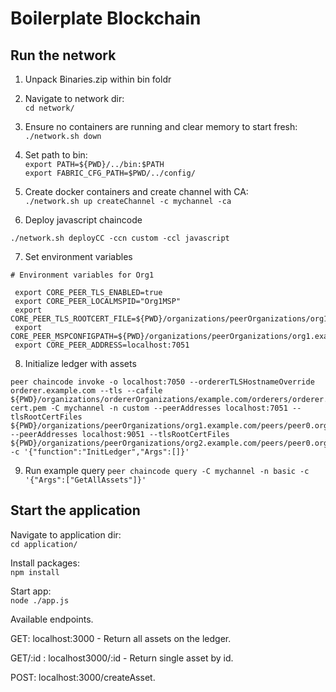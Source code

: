 # Boilerplate Blockchain

## Run the network

1. Unpack Binaries.zip within bin foldr

2. Navigate to network dir:  
`cd network/`

3. Ensure no containers are running and clear memory to start fresh:  
`./network.sh down`

4. Set path to bin:  
`export PATH=${PWD}/../bin:$PATH`  
`export FABRIC_CFG_PATH=$PWD/../config/`

5. Create docker containers and create channel with CA:  
`./network.sh up createChannel -c mychannel -ca`

6. Deploy javascript chaincode

`./network.sh deployCC -ccn custom -ccl javascript`

7. Set environment variables

```
# Environment variables for Org1
 
 export CORE_PEER_TLS_ENABLED=true
 export CORE_PEER_LOCALMSPID="Org1MSP"
 export CORE_PEER_TLS_ROOTCERT_FILE=${PWD}/organizations/peerOrganizations/org1.example.com/peers/peer0.org1.example.com/tls/ca.crt
 export CORE_PEER_MSPCONFIGPATH=${PWD}/organizations/peerOrganizations/org1.example.com/users/Admin@org1.example.com/msp
 export CORE_PEER_ADDRESS=localhost:7051
```

8. Initialize ledger with assets

```
peer chaincode invoke -o localhost:7050 --ordererTLSHostnameOverride orderer.example.com --tls --cafile ${PWD}/organizations/ordererOrganizations/example.com/orderers/orderer.example.com/msp/tlscacerts/tlsca.example.com-cert.pem -C mychannel -n custom --peerAddresses localhost:7051 --tlsRootCertFiles ${PWD}/organizations/peerOrganizations/org1.example.com/peers/peer0.org1.example.com/tls/ca.crt --peerAddresses localhost:9051 --tlsRootCertFiles ${PWD}/organizations/peerOrganizations/org2.example.com/peers/peer0.org2.example.com/tls/ca.crt -c '{"function":"InitLedger","Args":[]}'
```


9. Run example query
`peer chaincode query -C mychannel -n basic -c '{"Args":["GetAllAssets"]}'`


## Start the application

Navigate to application dir:  
`cd application/`

Install packages:  
`npm install`

Start app:  
`node ./app.js`

Available endpoints. 

GET: localhost:3000 - Return all assets on the ledger. 

GET/:id : localhost3000/:id - Return single asset by id. 

POST: localhost:3000/createAsset.
